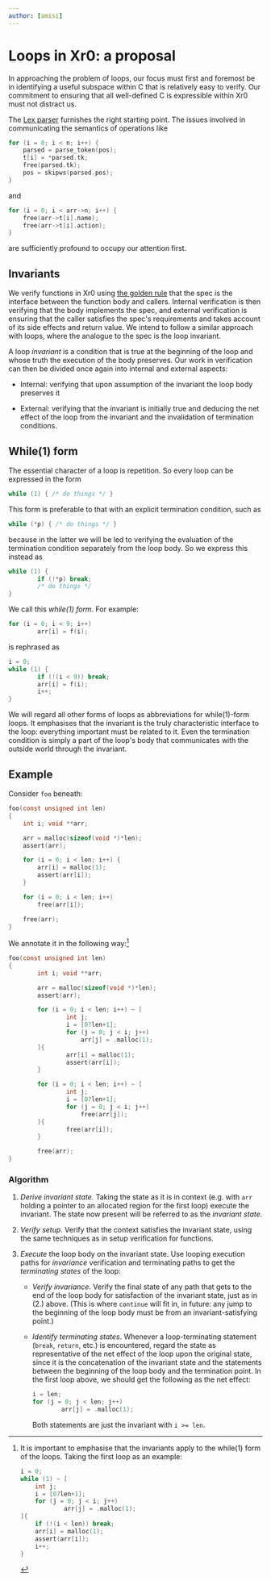 ```yaml
---
author: [amisi]
---
```


# Loops in Xr0: a proposal

In approaching the problem of loops, our focus must first and foremost be in
identifying a useful subspace within C that is relatively easy to verify.
Our commitment to ensuring that all well-defined C is expressible within Xr0
must not distract us.

The [Lex parser][parse.x] furnishes the right starting point.
The issues involved in communicating the semantics of operations like

```C
for (i = 0; i < n; i++) {
	parsed = parse_token(pos);
	t[i] = *parsed.tk;
	free(parsed.tk);
	pos = skipws(parsed.pos);
}
```

and

```C
for (i = 0; i < arr->n; i++) {
	free(arr->t[i].name);
	free(arr->t[i].action);
}
```

are sufficiently profound to occupy our attention first.

  [parse.x]: https://github.com/xr0-org/xr0/blob/master/tests/0v/99-program/100-lex/parse.x


## Invariants

We verify functions in Xr0 using [the golden rule][golden] that the
spec is the interface between the function body and callers.
Internal verification is then verifying that the body implements the spec, and
external verification is ensuring that the caller satisfies the spec's
requirements and takes account of its side effects and return value.
We intend to follow a similar approach with loops, where the analogue to the
spec is the loop invariant.

  [golden]: https://steveklabnik.com/writing/rusts-golden-rule

A loop _invariant_ is a condition that is true at the beginning of the loop and
whose truth the execution of the body preserves.
Our work in verification can then be divided once again into internal and
external aspects:

- Internal: verifying that upon assumption of the invariant the loop body
  preserves it

- External: verifying that the invariant is initially true and deducing the net
  effect of the loop from the invariant and the invalidation of termination
  conditions.


## While(1) form

The essential character of a loop is repetition. So every loop can be expressed
in the form

```C
while (1) { /* do things */ }
```

This form is preferable to that with an explicit termination condition, such as

```C
while (*p) { /* do things */ }
```

because in the latter we will be led to verifying the evaluation of the
termination condition separately from the loop body. So we express this instead
as

```C
while (1) {
        if (!*p) break;
        /* do things */
}
```

We call this _while(1) form_.
For example:

```C
for (i = 0; i < 9; i++)
        arr[i] = f(i);
```

is rephrased as

```C
i = 0;
while (1) {
        if (!(i < 9)) break;
        arr[i] = f(i);
        i++;
}
```

We will regard all other forms of loops as abbreviations for while(1)-form
loops.
It emphasises that the invariant is the truly characteristic interface to the
loop: everything important must be related to it.
Even the termination condition is simply a part of the loop's body that
communicates with the outside world through the invariant.

## Example

Consider `foo` beneath:

```C
foo(const unsigned int len)
{
	int i; void **arr;

	arr = malloc(sizeof(void *)*len);
	assert(arr);

	for (i = 0; i < len; i++) {
		arr[i] = malloc(1);
		assert(arr[i]);
	}

	for (i = 0; i < len; i++)
		free(arr[i]);

	free(arr);
}
```

We annotate it in the following way:[^while-1]

```C
foo(const unsigned int len)
{
        int i; void **arr;

        arr = malloc(sizeof(void *)*len);
        assert(arr);

        for (i = 0; i < len; i++) ~ [
                int j;
                i = [0?len+1];
                for (j = 0; j < i; j++)
                    arr[j] = .malloc(1);
        ]{
                arr[i] = malloc(1);
                assert(arr[i]);
        }

        for (i = 0; i < len; i++) ~ [
                int j;
                i = [0?len+1];
                for (j = 0; j < i; j++)
                    free(arr[j]);
        ]{
                free(arr[i]);
        }

        free(arr);
}
```

  [^while-1]: It is important to emphasise that the invariants apply to the
  while(1) form of the loops. Taking the first loop as an example:

    ```C
    i = 0;
    while (1) ~ [
    	int j;
    	i = [0?len+1];
    	for (j = 0; j < i; j++)
                arr[j] = .malloc(1);
    ]{
    	if (!(i < len)) break;
    	arr[i] = malloc(1);
    	assert(arr[i]);
    	i++;
    }
    ```

### Algorithm

1. _Derive invariant state._ Taking the state as it is in context (e.g. with
   `arr` holding a pointer to an allocated region for the first loop) execute
   the invariant.
   The state now present will be referred to as the _invariant state_.

2. _Verify setup_. Verify that the context satisfies the invariant state, using
   the same techniques as in setup verification for functions.

3. _Execute_ the loop body on the invariant state. Use looping execution paths
   for _invariance_ verification and terminating paths to get the
   _terminating states_ of the loop:

    - _Verify invariance_. Verify the final state of any path that gets
      to the end of the loop body for satisfaction of the invariant state, just
      as in (2.) above.
      (This is where `continue` will fit in, in future: any jump to the
      beginning of the loop body must be from an invariant-satisfying point.)

    - _Identify terminating states_. Whenever a loop-terminating statement
      (`break`, `return`, etc.) is encountered, regard the state as
      representative of the net effect of the loop upon the original state,
      since it is the concatenation of the invariant state and the statements
      between the beginning of the loop body and the termination point. In the
      first loop above, we should get the following as the net effect:

        ```C
        i = len;
        for (j = 0; j < len; j++)
                arr[j] = .malloc(1);
        ```

        Both statements are just the invariant with `i >= len`.
